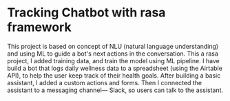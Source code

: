 # Tracking Chatbot with rasa framework
This project is based on concept of NLU (natural language understanding) and using ML to guide a bot's next actions in the conversation. This a rasa project, I added training data, and train the model using ML pipeline. I have build a bot that logs daily wellness data to a spreadsheet (using the Airtable API), to help the user keep track of their health goals. After building a basic assistant, I added a custom actions and forms. Then I connected the assistant to a messaging channel— Slack, so users can talk to the assistant.
